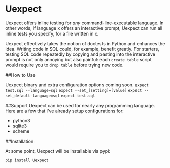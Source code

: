 # Uexpect
Uexpect offers inline testing for *any* command-line-executable language. In
other words, if language x offers an interactive prompt, Uexpect can run all
inline tests you specify, for a file written in x.

Uexpect effectively takes the notion of doctests in Python and enhances the
idea. Writing code in SQL could, for example, benefit greatly.
For starters, testing SQL code repeatedly by copying and pasting into the
interactive prompt is not only annoying but also painful: each `create table`
script would require you to `drop table` before trying new code.

##How to Use

Uexpect binary and extra configuration options coming soon.
```expect test.sql --language=sql```
```expect --set_[setting]=[value]```
```expect --set_default-language=sql```
```expect test.sql```

##Support
Uexpect can be used for nearly any programming language. Here are a few that
I've already setup configurations for:

- python3
- sqlite3
- scheme

##Installation

At some point, Uexpect will be installable via pypi:

```pip install Uexpect```
